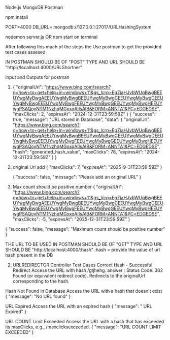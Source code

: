 <!-- Installation : -->

Node.js
MongoDB
Postman

<!-- install the project dependencies : -->

npm install

<!-- Create .env file and add environment variables: -->

PORT=4000
DB_URL= mongodb://127.0.0.1:27017/URLHashingSystem

<!-- steps to run project -->

nodemon server.js OR npm start on terminal

After following this much of the steps the Use postman to get the provided test cases assesed

IN POSTMAN SHOULD BE OF "POST" TYPE AND URL SHOULD BE "http://localhost:4000/URLShortner"

Input and Outputs for postman

1. {
   "originalUrl": "https://www.bing.com/search?q=how+to+get+help+in+windows+11&gs_lcrp=EgZjaHJvbWUqBwgBEEUYwgMyBwgAEEUYwgMyBwgBEEUYwgMyBwgCEEUYwgMyBwgDEEUYwgMyBwgEEEUYwgMyBwgFEEUYwgMyBwgGEEUYwgMyBwgHEEUYwgPSAQoyNTM1NzhqMGoxqAIIsAIB&FORM=ANNTA1&PC=EDGEDSE",
   "maxClicks": 2,
   "expiresAt": "2024-12-31T23:59:59Z"
   }
   {
   "success": true,
   "message": "URL stored in Database",
   "data": {
   "originalUrl": "https://www.bing.com/search?q=how+to+get+help+in+windows+11&gs_lcrp=EgZjaHJvbWUqBwgBEEUYwgMyBwgAEEUYwgMyBwgBEEUYwgMyBwgCEEUYwgMyBwgDEEUYwgMyBwgEEEUYwgMyBwgFEEUYwgMyBwgGEEUYwgMyBwgHEEUYwgPSAQoyNTM1NzhqMGoxqAIIsAIB&FORM=ANNTA1&PC=EDGEDSE",
   "hash": "generated_hash_value",
   "maxClicks": 78,
   "expiresAt": "2024-12-31T23:59:59Z"
   }
   }

2. original Url add
   {
   "maxClicks": 7,
   "expiresAt": "2025-9-31T23:59:59Z"
   }

   {
   "success": false,
   "message": "Please add an original URL"
   }

3. Max count should be positive number
   {
   "originalUrl": "https://www.bing.com/search?q=how+to+get+help+in+windows+11&gs_lcrp=EgZjaHJvbWUqBwgBEEUYwgMyBwgAEEUYwgMyBwgBEEUYwgMyBwgCEEUYwgMyBwgDEEUYwgMyBwgEEEUYwgMyBwgFEEUYwgMyBwgGEEUYwgMyBwgHEEUYwgPSAQoyNTM1NzhqMGoxqAIIsAIB&FORM=ANNTA1&PC=EDGEDSE",
   "maxClicks": -5,
   "expiresAt": "2025-12-31T23:59:59Z"
   }

{
"success": false,
"message": "Maximum count should be positive number"
}

THE URL TO BE USED IN POSTMAN SHOULD BE OF "GET" TYPE AND URL SHOULD BE "http://localhost:4000/:hash" :hash = provide the value of url hash present in the DB

2. URLREDIRECTOR Controller Test Cases
   Correct Hash - Successful Redirect
   Access the URL with hash /gtjhehg.
   answer :
   Status Code: 302 Found (or equivalent redirect code).
   Redirects to the originalUrl corresponding to the hash.

Hash Not Found in Database
Access the URL with a hash that doesn't exist
{
"message": "No URL found"
}

URL Expired
Access the URL with an expired hash
{
"message": " URL Expired"
}

URL COUNT Limit Exceeded
Access the URL with a hash that has exceeded its maxClicks, e.g., /maxclicksexceeded.
{
"message": "URL COUNT LIMIT EXCEEDED"
}
